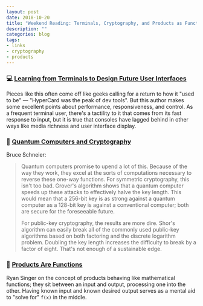 ```yaml
---
layout: post
date: 2018-10-20
title: "Weekend Reading: Terminals, Cryptography, and Products as Functions"
description: ""
categories: blog
tags:
- links
- cryptography
- products
---
```


### 💻 [Learning from Terminals to Design Future User Interfaces](https://brandur.org/interfaces)

Pieces like this often come off like geeks calling for a return to how it "used to be" — "HyperCard was the peak of dev tools". But this author makes some excellent points about performance, responsiveness, and control. As a frequent terminal user, there's a tactility to it that comes from its fast response to input, but it is true that consoles have lagged behind in other ways like media richness and user interface display.

### 🔐 [Quantum Computers and Cryptography](https://www.schneier.com/blog/archives/2018/09/quantum_computi_2.html)

Bruce Schneier:

> Quantum computers promise to upend a lot of this. Because of the way they work, they excel at the sorts of computations necessary to reverse these 
> one-way functions. For symmetric cryptography, this isn't too bad. Grover's algorithm shows that a quantum computer speeds up these attacks to 
> effectively halve the key length. This would mean that a 256-bit key is as strong against a quantum computer as a 128-bit key is against a conventional 
> computer; both are secure for the foreseeable future.
> 
> For public-key cryptography, the results are more dire. Shor's algorithm can easily break all of the commonly used public-key algorithms based on both 
> factoring and the discrete logarithm problem. Doubling the key length increases the difficulty to break by a factor of eight. That's not enough of a 
> sustainable edge.

### 🚦 [Products Are Functions](https://www.feltpresence.com/functions.html)

Ryan Singer on the concept of products behaving like mathematical functions; they sit between an input and output, processing one into the other. Having known input and known desired output serves as a mental aid to "solve for" `f(x)` in the middle.